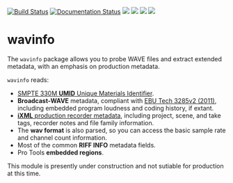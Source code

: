 [![Build Status](https://travis-ci.com/iluvcapra/wavinfo.svg?branch=master)](https://travis-ci.com/iluvcapra/wavinfo)
[![Documentation Status](https://readthedocs.org/projects/wavinfo/badge/?version=latest)](https://wavinfo.readthedocs.io/en/latest/?badge=latest) ![](https://img.shields.io/github/license/iluvcapra/wavinfo.svg) ![](https://img.shields.io/pypi/pyversions/wavinfo.svg) [![](https://img.shields.io/pypi/v/wavinfo.svg)](https://pypi.org/project/wavinfo/) ![](https://img.shields.io/pypi/wheel/wavinfo.svg)


# wavinfo

The `wavinfo` package allows you to probe WAVE files and extract extended metadata, with an emphasis on 
production metadata. 

`wavinfo` reads:

* [SMPTE 330M __UMID__ Unique Materials Identifier][smpte_330m2011].
* __Broadcast-WAVE__ metadata, compliant with [EBU Tech 3285v2 (2011)][ebu], including embedded program loudness and coding history, if extant.
* [__iXML__ production recorder metadata][ixml], including project, scene, and take tags, recorder notes and file family information.
* The __wav format__ is also parsed, so you can access the basic sample rate and channel count information.
* Most of the common __RIFF INFO__ metadata fields.
* Pro Tools __embedded regions__.

This module is presently under construction and not sutiable for production at this time.

[ebu]:https://tech.ebu.ch/docs/tech/tech3285.pdf
[smpte_330m2011]:http://standards.smpte.org/content/978-1-61482-678-1/st-330-2011/SEC1.abstract
[ixml]:http://www.ixml.info
